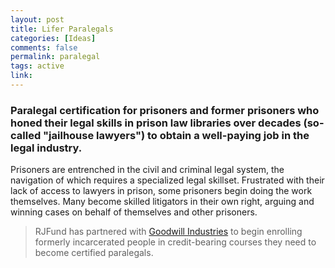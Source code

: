 ```yaml
---
layout: post
title: Lifer Paralegals
categories: [Ideas]
comments: false
permalink: paralegal
tags: active
link: 
---
```


### Paralegal certification for prisoners and former prisoners who honed their legal skills in prison law libraries over decades (so-called "jailhouse lawyers") to obtain a well-paying job in the legal industry.

Prisoners are entrenched in the civil and criminal legal system, the navigation of which requires a specialized legal skillset. Frustrated with their lack of access to lawyers in prison, some prisoners begin doing the work themselves. Many become skilled litigators in their own right, arguing and winning cases on behalf of themselves and other prisoners. 

> RJFund has partnered with [Goodwill Industries](https://www.goodwillsocal.org/) to begin enrolling formerly incarcerated people in credit-bearing courses they need to become certified paralegals.

